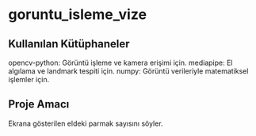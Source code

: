 # goruntu_isleme_vize

## Kullanılan Kütüphaneler
opencv-python: Görüntü işleme ve kamera erişimi için.
mediapipe: El algılama ve landmark tespiti için.
numpy: Görüntü verileriyle matematiksel işlemler için.


## Proje Amacı
Ekrana gösterilen eldeki parmak sayısını söyler.
